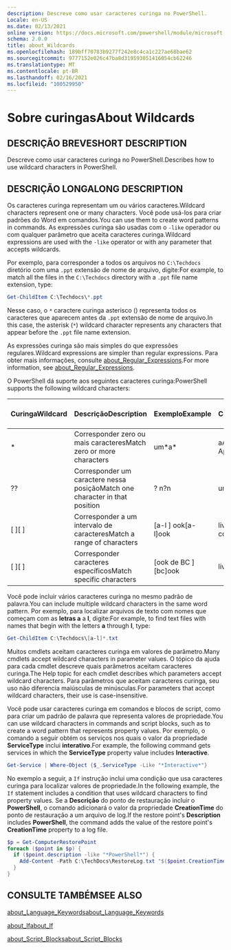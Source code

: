 ```yaml
---
description: Descreve como usar caracteres curinga no PowerShell.
Locale: en-US
ms.date: 02/13/2021
online version: https://docs.microsoft.com/powershell/module/microsoft.powershell.core/about/about_wildcards?view=powershell-5.1&WT.mc_id=ps-gethelp
schema: 2.0.0
title: about_Wildcards
ms.openlocfilehash: 189bff70783b9277f242e8c4ca1c227ae68bae62
ms.sourcegitcommit: 9777152e026c47ba8d319593051416054cb62246
ms.translationtype: MT
ms.contentlocale: pt-BR
ms.lasthandoff: 02/16/2021
ms.locfileid: "100529950"
---
```

# <a name="about-wildcards"></a><span data-ttu-id="9bd87-103">Sobre curingas</span><span class="sxs-lookup"><span data-stu-id="9bd87-103">About Wildcards</span></span>

## <a name="short-description"></a><span data-ttu-id="9bd87-104">DESCRIÇÃO BREVE</span><span class="sxs-lookup"><span data-stu-id="9bd87-104">SHORT DESCRIPTION</span></span>

<span data-ttu-id="9bd87-105">Descreve como usar caracteres curinga no PowerShell.</span><span class="sxs-lookup"><span data-stu-id="9bd87-105">Describes how to use wildcard characters in PowerShell.</span></span>

## <a name="long-description"></a><span data-ttu-id="9bd87-106">DESCRIÇÃO LONGA</span><span class="sxs-lookup"><span data-stu-id="9bd87-106">LONG DESCRIPTION</span></span>

<span data-ttu-id="9bd87-107">Os caracteres curinga representam um ou vários caracteres.</span><span class="sxs-lookup"><span data-stu-id="9bd87-107">Wildcard characters represent one or many characters.</span></span> <span data-ttu-id="9bd87-108">Você pode usá-los para criar padrões do Word em comandos.</span><span class="sxs-lookup"><span data-stu-id="9bd87-108">You can use them to create word patterns in commands.</span></span> <span data-ttu-id="9bd87-109">As expressões curinga são usadas com o `-like` operador ou com qualquer parâmetro que aceita caracteres curinga.</span><span class="sxs-lookup"><span data-stu-id="9bd87-109">Wildcard expressions are used with the `-like` operator or with any parameter that accepts wildcards.</span></span>

<span data-ttu-id="9bd87-110">Por exemplo, para corresponder a todos os arquivos no `C:\Techdocs` diretório com uma `.ppt` extensão de nome de arquivo, digite:</span><span class="sxs-lookup"><span data-stu-id="9bd87-110">For example, to match all the files in the `C:\Techdocs` directory with a `.ppt` file name extension, type:</span></span>

```powershell
Get-ChildItem C:\Techdocs\*.ppt
```

<span data-ttu-id="9bd87-111">Nesse caso, o `*` caractere curinga asterisco () representa todos os caracteres que aparecem antes da `.ppt` extensão de nome de arquivo.</span><span class="sxs-lookup"><span data-stu-id="9bd87-111">In this case, the asterisk (`*`) wildcard character represents any characters that appear before the `.ppt` file name extension.</span></span>

<span data-ttu-id="9bd87-112">As expressões curinga são mais simples do que expressões regulares.</span><span class="sxs-lookup"><span data-stu-id="9bd87-112">Wildcard expressions are simpler than regular expressions.</span></span> <span data-ttu-id="9bd87-113">Para obter mais informações, consulte [about_Regular_Expressions](./about_Regular_Expressions.md).</span><span class="sxs-lookup"><span data-stu-id="9bd87-113">For more information, see [about_Regular_Expressions](./about_Regular_Expressions.md).</span></span>

<span data-ttu-id="9bd87-114">O PowerShell dá suporte aos seguintes caracteres curinga:</span><span class="sxs-lookup"><span data-stu-id="9bd87-114">PowerShell supports the following wildcard characters:</span></span>

|<span data-ttu-id="9bd87-115">Curinga</span><span class="sxs-lookup"><span data-stu-id="9bd87-115">Wildcard</span></span>|<span data-ttu-id="9bd87-116">Descrição</span><span class="sxs-lookup"><span data-stu-id="9bd87-116">Description</span></span>               |<span data-ttu-id="9bd87-117">Exemplo</span><span class="sxs-lookup"><span data-stu-id="9bd87-117">Example</span></span> |<span data-ttu-id="9bd87-118">Correspondência</span><span class="sxs-lookup"><span data-stu-id="9bd87-118">Match</span></span>        |<span data-ttu-id="9bd87-119">Sem correspondência</span><span class="sxs-lookup"><span data-stu-id="9bd87-119">No Match</span></span>|
|--------|--------------------------|--------|-------------|--------|
|\*      |<span data-ttu-id="9bd87-120">Corresponder zero ou mais caracteres</span><span class="sxs-lookup"><span data-stu-id="9bd87-120">Match zero or more characters</span></span> | <span data-ttu-id="9bd87-121">um\*</span><span class="sxs-lookup"><span data-stu-id="9bd87-121">a\*</span></span>  | <span data-ttu-id="9bd87-122">aA, AG, Apple</span><span class="sxs-lookup"><span data-stu-id="9bd87-122">aA, ag, Apple</span></span> | <span data-ttu-id="9bd87-123">banana</span><span class="sxs-lookup"><span data-stu-id="9bd87-123">banana</span></span> |
|<span data-ttu-id="9bd87-124">?</span><span class="sxs-lookup"><span data-stu-id="9bd87-124">?</span></span>       |<span data-ttu-id="9bd87-125">Corresponder um caractere nessa posição</span><span class="sxs-lookup"><span data-stu-id="9bd87-125">Match one character in that position</span></span> | <span data-ttu-id="9bd87-126">? n</span><span class="sxs-lookup"><span data-stu-id="9bd87-126">?n</span></span> | <span data-ttu-id="9bd87-127">um, em, em</span><span class="sxs-lookup"><span data-stu-id="9bd87-127">an, in, on</span></span> | <span data-ttu-id="9bd87-128">executa</span><span class="sxs-lookup"><span data-stu-id="9bd87-128">ran</span></span> |
|<span data-ttu-id="9bd87-129">\[ \]</span><span class="sxs-lookup"><span data-stu-id="9bd87-129">\[ \]</span></span>   |<span data-ttu-id="9bd87-130">Corresponder a um intervalo de caracteres</span><span class="sxs-lookup"><span data-stu-id="9bd87-130">Match a range of characters</span></span> | <span data-ttu-id="9bd87-131">\[a-l \] ook</span><span class="sxs-lookup"><span data-stu-id="9bd87-131">\[a-l\]ook</span></span> | <span data-ttu-id="9bd87-132">livro, Cook, look</span><span class="sxs-lookup"><span data-stu-id="9bd87-132">book, cook, look</span></span> | <span data-ttu-id="9bd87-133">eram</span><span class="sxs-lookup"><span data-stu-id="9bd87-133">took</span></span> |
|<span data-ttu-id="9bd87-134">\[ \]</span><span class="sxs-lookup"><span data-stu-id="9bd87-134">\[ \]</span></span>   |<span data-ttu-id="9bd87-135">Corresponder caracteres específicos</span><span class="sxs-lookup"><span data-stu-id="9bd87-135">Match specific characters</span></span> | <span data-ttu-id="9bd87-136">\[ook de BC \]</span><span class="sxs-lookup"><span data-stu-id="9bd87-136">\[bc\]ook</span></span> | <span data-ttu-id="9bd87-137">livro, Cook</span><span class="sxs-lookup"><span data-stu-id="9bd87-137">book, cook</span></span> | <span data-ttu-id="9bd87-138">fixação</span><span class="sxs-lookup"><span data-stu-id="9bd87-138">hook</span></span> |

<span data-ttu-id="9bd87-139">Você pode incluir vários caracteres curinga no mesmo padrão de palavra.</span><span class="sxs-lookup"><span data-stu-id="9bd87-139">You can include multiple wildcard characters in the same word pattern.</span></span> <span data-ttu-id="9bd87-140">Por exemplo, para localizar arquivos de texto com nomes que começam com as **letras a** a **l**, digite:</span><span class="sxs-lookup"><span data-stu-id="9bd87-140">For example, to find text files with names that begin with the letters **a** through **l**, type:</span></span>

```powershell
Get-ChildItem C:\Techdocs\[a-l]*.txt
```

<span data-ttu-id="9bd87-141">Muitos cmdlets aceitam caracteres curinga em valores de parâmetro.</span><span class="sxs-lookup"><span data-stu-id="9bd87-141">Many cmdlets accept wildcard characters in parameter values.</span></span> <span data-ttu-id="9bd87-142">O tópico da ajuda para cada cmdlet descreve quais parâmetros aceitam caracteres curinga.</span><span class="sxs-lookup"><span data-stu-id="9bd87-142">The Help topic for each cmdlet describes which parameters accept wildcard characters.</span></span> <span data-ttu-id="9bd87-143">Para parâmetros que aceitam caracteres curinga, seu uso não diferencia maiúsculas de minúsculas.</span><span class="sxs-lookup"><span data-stu-id="9bd87-143">For parameters that accept wildcard characters, their use is case-insensitive.</span></span>

<span data-ttu-id="9bd87-144">Você pode usar caracteres curinga em comandos e blocos de script, como para criar um padrão de palavra que representa valores de propriedade.</span><span class="sxs-lookup"><span data-stu-id="9bd87-144">You can use wildcard characters in commands and script blocks, such as to create a word pattern that represents property values.</span></span> <span data-ttu-id="9bd87-145">Por exemplo, o comando a seguir obtém os serviços nos quais o valor da propriedade **ServiceType** inclui **interativo**.</span><span class="sxs-lookup"><span data-stu-id="9bd87-145">For example, the following command gets services in which the **ServiceType** property value includes **Interactive**.</span></span>

```powershell
Get-Service | Where-Object {$_.ServiceType -Like "*Interactive*"}
```

<span data-ttu-id="9bd87-146">No exemplo a seguir, a `If` instrução inclui uma condição que usa caracteres curinga para localizar valores de propriedade.</span><span class="sxs-lookup"><span data-stu-id="9bd87-146">In the following example, the `If` statement includes a condition that uses wildcard characters to find property values.</span></span> <span data-ttu-id="9bd87-147">Se a **Descrição** do ponto de restauração incluir o **PowerShell**, o comando adicionará o valor da propriedade **CreationTime** do ponto de restauração a um arquivo de log.</span><span class="sxs-lookup"><span data-stu-id="9bd87-147">If the restore point's **Description** includes **PowerShell**, the command adds the value of the restore point's **CreationTime** property to a log file.</span></span>

```powershell
$p = Get-ComputerRestorePoint
foreach ($point in $p) {
  if ($point.description -like "*PowerShell*") {
    Add-Content -Path C:\TechDocs\RestoreLog.txt "$($point.CreationTime)"
  }
}
```

## <a name="see-also"></a><span data-ttu-id="9bd87-148">CONSULTE TAMBÉM</span><span class="sxs-lookup"><span data-stu-id="9bd87-148">SEE ALSO</span></span>

[<span data-ttu-id="9bd87-149">about_Language_Keywords</span><span class="sxs-lookup"><span data-stu-id="9bd87-149">about_Language_Keywords</span></span>](about_Language_Keywords.md)

[<span data-ttu-id="9bd87-150">about_If</span><span class="sxs-lookup"><span data-stu-id="9bd87-150">about_If</span></span>](about_If.md)

[<span data-ttu-id="9bd87-151">about_Script_Blocks</span><span class="sxs-lookup"><span data-stu-id="9bd87-151">about_Script_Blocks</span></span>](about_Script_Blocks.md)
